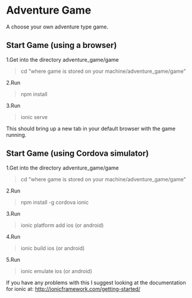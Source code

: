 Adventure Game
==============

A choose your own adventure type game.

Start Game (using a browser)
----------------------------

1.Get into the directory adventure_game/game
>cd "where game is stored on your machine/adventure_game/game"

2.Run
>npm install

3.Run
>ionic serve

This should bring up a new tab in your default browser with the game running.

Start Game (using Cordova simulator)
------------------------------------

1.Get into the directory adventure_game/game
>cd "where game is stored on your machine/adventure_game/game"

2.Run
>npm install -g cordova ionic

3.Run
>ionic platform add ios (or android)

4.Run
>ionic build ios (or android)

5.Run
>ionic emulate ios (or android)

If you have any problems with this I suggest looking at the documentation for ionic at: http://ionicframework.com/getting-started/
